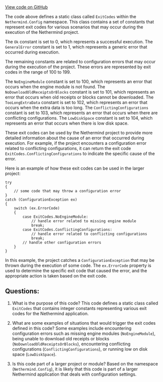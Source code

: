 [View code on GitHub](https://github.com/nethermindeth/nethermind/Nethermind.Config/ExitCodes.cs)

The code above defines a static class called `ExitCodes` within the `Nethermind.Config` namespace. This class contains a set of constants that represent exit codes for various scenarios that may occur during the execution of the Nethermind project. 

The `Ok` constant is set to 0, which represents a successful execution. The `GeneralError` constant is set to 1, which represents a generic error that occurred during execution. 

The remaining constants are related to configuration errors that may occur during the execution of the project. These errors are represented by exit codes in the range of 100 to 199. 

The `NoEngineModule` constant is set to 100, which represents an error that occurs when the engine module is not found. The `NoDownloadOldReceiptsOrBlocks` constant is set to 101, which represents an error that occurs when old receipts or blocks cannot be downloaded. The `TooLongExtraData` constant is set to 102, which represents an error that occurs when the extra data is too long. The `ConflictingConfigurations` constant is set to 103, which represents an error that occurs when there are conflicting configurations. The `LowDiskSpace` constant is set to 104, which represents an error that occurs when there is low disk space. 

These exit codes can be used by the Nethermind project to provide more detailed information about the cause of an error that occurred during execution. For example, if the project encounters a configuration error related to conflicting configurations, it can return the exit code `ExitCodes.ConflictingConfigurations` to indicate the specific cause of the error. 

Here is an example of how these exit codes can be used in the larger project:

```
try
{
    // some code that may throw a configuration error
}
catch (ConfigurationException ex)
{
    switch (ex.ErrorCode)
    {
        case ExitCodes.NoEngineModule:
            // handle error related to missing engine module
            break;
        case ExitCodes.ConflictingConfigurations:
            // handle error related to conflicting configurations
            break;
        // handle other configuration errors
    }
}
``` 

In this example, the project catches a `ConfigurationException` that may be thrown during the execution of some code. The `ex.ErrorCode` property is used to determine the specific exit code that caused the error, and the appropriate action is taken based on the exit code.
## Questions: 
 1. What is the purpose of this code?
   This code defines a static class called `ExitCodes` that contains integer constants representing various exit codes for the Nethermind application.

2. What are some examples of situations that would trigger the exit codes defined in this code?
   Some examples include encountering configuration errors such as missing engine modules (`NoEngineModule`), being unable to download old receipts or blocks (`NoDownloadOldReceiptsOrBlocks`), encountering conflicting configurations (`ConflictingConfigurations`), or running low on disk space (`LowDiskSpace`).

3. Is this code part of a larger project or module?
   Based on the namespace (`Nethermind.Config`), it is likely that this code is part of a larger Nethermind application that deals with configuration settings.